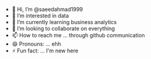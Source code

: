 - 👋 Hi, I’m @saeedahmad1999
- 👀 I’m interested in data
- 🌱 I’m currently learning business analytics
- 💞️ I’m looking to collaborate on everything 
- 📫 How to reach me ... through github communication
- 😄 Pronouns: ... ehh
- ⚡ Fun fact: ... I'm new here

<!---
saeedahmad1999/saeedahmad1999 is a ✨ special ✨ repository because its `README.md` (this file) appears on your GitHub profile.
You can click the Preview link to take a look at your changes.
--->
